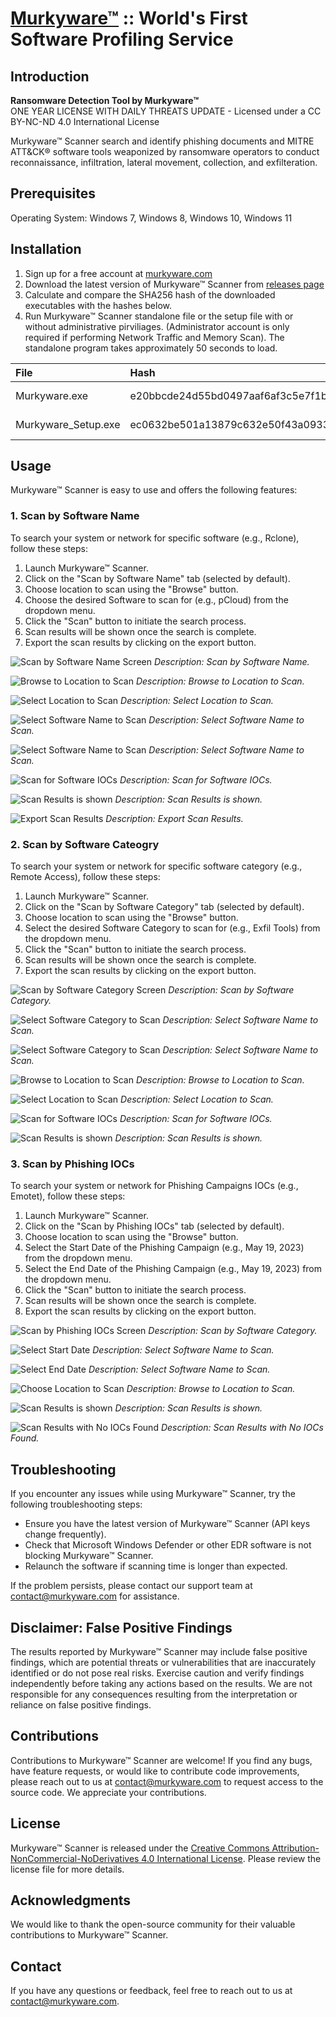 # [Murkyware™](https://murkyware.com) :: World's First Software Profiling Service

## Introduction
**Ransomware Detection Tool by Murkyware™**  
ONE YEAR LICENSE WITH DAILY THREATS UPDATE - Licensed under a CC BY-NC-ND 4.0 International License

Murkyware™ Scanner search and identify phishing documents and MITRE ATT&CK® software tools weaponized by ransomware operators to conduct reconnaissance, infiltration, lateral movement, collection, and exfilteration.

## Prerequisites
Operating System: Windows 7, Windows 8, Windows 10, Windows 11

## Installation
1. Sign up for a free account at [murkyware.com](https://murkyware.com/)
2. Download the latest version of Murkyware™ Scanner from [releases page](https://github.com/murkyware-scanner/download/releases)
3. Calculate and compare the SHA256 hash of the downloaded executables with the hashes below.
4. Run Murkyware™ Scanner standalone file or the setup file with or without administrative pirviliages. (Administrator account is only required if performing Network Traffic and Memory Scan). The standalone program takes approximately 50 seconds to load.

| File                 | Hash                                                              | Size     |
|:---------------------|:------------------------------------------------------------------|:---------|
| Murkyware.exe        | e20bbcde24d55bd0497aaf6af3c5e7f1b88f9efd70a87246303887123e54fc70  | 96.33 MB |
| Murkyware_Setup.exe  | ec0632be501a13879c632e50f43a0933d90f4b1260bf414209e280887a0a2c38  | 65.44 MB |

## Usage
Murkyware™ Scanner is easy to use and offers the following features:

### 1. Scan by Software Name
To search your system or network for specific software (e.g., Rclone), follow these steps:

1. Launch Murkyware™ Scanner.
2. Click on the "Scan by Software Name" tab (selected by default).
3. Choose location to scan using the "Browse" button.
4. Choose the desired Software to scan for (e.g., pCloud) from the dropdown menu.
5. Click the "Scan" button to initiate the search process.
6. Scan results will be shown once the search is complete.
7. Export the scan results by clicking on the export button.

![Scan by Software Name Screen](https://github.com/murkyware-scanner/help/blob/main/images/feature01.png)
*Description: Scan by Software Name.*

![Browse to Location to Scan](https://github.com/murkyware-scanner/help/blob/main/images/feature02.png)
*Description: Browse to Location to Scan.*

![Select Location to Scan](https://github.com/murkyware-scanner/help/blob/main/images/feature03.png)
*Description: Select Location to Scan.*

![Select Software Name to Scan](https://github.com/murkyware-scanner/help/blob/main/images/feature04.png)
*Description: Select Software Name to Scan.*

![Select Software Name to Scan](https://github.com/murkyware-scanner/help/blob/main/images/feature05.png)
*Description: Select Software Name to Scan.*

![Scan for Software IOCs](https://github.com/murkyware-scanner/help/blob/main/images/feature06.png)
*Description: Scan for Software IOCs.*

![Scan Results is shown](https://github.com/murkyware-scanner/help/blob/main/images/feature07.png)
*Description: Scan Results is shown.*

![Export Scan Results](https://github.com/murkyware-scanner/help/blob/main/images/feature08.png)
*Description: Export Scan Results.*

### 2. Scan by Software Cateogry
To search your system or network for specific software category (e.g., Remote Access), follow these steps:

1. Launch Murkyware™ Scanner.
2. Click on the "Scan by Software Category" tab (selected by default).
3. Choose location to scan using the "Browse" button.
4. Select the desired Software Category to scan for (e.g., Exfil Tools) from the dropdown menu.
5. Click the "Scan" button to initiate the search process.
6. Scan results will be shown once the search is complete.
7. Export the scan results by clicking on the export button.

![Scan by Software Category Screen](https://github.com/murkyware-scanner/help/blob/main/images/feature09.png)
*Description: Scan by Software Category.*

![Select Software Category to Scan](https://github.com/murkyware-scanner/help/blob/main/images/feature10.png)
*Description: Select Software Name to Scan.*

![Select Software Category to Scan](https://github.com/murkyware-scanner/help/blob/main/images/feature11.png)
*Description: Select Software Name to Scan.*

![Browse to Location to Scan](https://github.com/murkyware-scanner/help/blob/main/images/feature12.png)
*Description: Browse to Location to Scan.*

![Select Location to Scan](https://github.com/murkyware-scanner/help/blob/main/images/feature13.png)
*Description: Select Location to Scan.*

![Scan for Software IOCs](https://github.com/murkyware-scanner/help/blob/main/images/feature14.png)
*Description: Scan for Software IOCs.*

![Scan Results is shown](https://github.com/murkyware-scanner/help/blob/main/images/feature15.png)
*Description: Scan Results is shown.*

### 3. Scan by Phishing IOCs
To search your system or network for Phishing Campaigns IOCs (e.g., Emotet), follow these steps:

1. Launch Murkyware™ Scanner.
2. Click on the "Scan by Phishing IOCs" tab (selected by default).
3. Choose location to scan using the "Browse" button.
4. Select the Start Date of the Phishing Campaign (e.g., May 19, 2023) from the dropdown menu.
5. Select the End Date of the Phishing Campaign (e.g., May 19, 2023) from the dropdown menu.
6. Click the "Scan" button to initiate the search process.
7. Scan results will be shown once the search is complete.
8. Export the scan results by clicking on the export button.

![Scan by Phishing IOCs Screen](https://github.com/murkyware-scanner/help/blob/main/images/feature16.png)
*Description: Scan by Software Category.*

![Select Start Date](https://github.com/murkyware-scanner/help/blob/main/images/feature17.png)
*Description: Select Software Name to Scan.*

![Select End Date](https://github.com/murkyware-scanner/help/blob/main/images/feature18.png)
*Description: Select Software Name to Scan.*

![Choose Location to Scan](https://github.com/murkyware-scanner/help/blob/main/images/feature19.png)
*Description: Browse to Location to Scan.*

![Scan Results is shown](https://github.com/murkyware-scanner/help/blob/main/images/feature20.png)
*Description: Scan Results is shown.*

![Scan Results with No IOCs Found](https://github.com/murkyware-scanner/help/blob/main/images/feature21.png)
*Description: Scan Results with No IOCs Found.*

## Troubleshooting
If you encounter any issues while using Murkyware™ Scanner, try the following troubleshooting steps:
- Ensure you have the latest version of Murkyware™ Scanner (API keys change frequently).
- Check that Microsoft Windows Defender or other EDR software is not blocking Murkyware™ Scanner.
- Relaunch the software if scanning time is longer than expected.

If the problem persists, please contact our support team at contact@murkyware.com for assistance.

## Disclaimer: False Positive Findings

The results reported by Murkyware™ Scanner may include false positive findings, which are potential threats or vulnerabilities that are inaccurately identified or do not pose real risks. Exercise caution and verify findings independently before taking any actions based on the results. We are not responsible for any consequences resulting from the interpretation or reliance on false positive findings.

## Contributions
Contributions to Murkyware™ Scanner are welcome! If you find any bugs, have feature requests, or would like to contribute code improvements, please reach out to us at contact@murkyware.com to request access to the source code. We appreciate your contributions.

## License
Murkyware™ Scanner is released under the [Creative Commons Attribution-NonCommercial-NoDerivatives 4.0 International License](LICENSE.md). Please review the license file for more details.

## Acknowledgments
We would like to thank the open-source community for their valuable contributions to Murkyware™ Scanner.

## Contact
If you have any questions or feedback, feel free to reach out to us at contact@murkyware.com.

